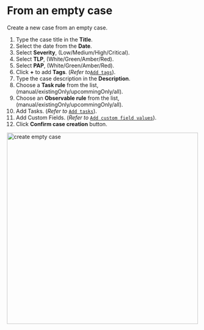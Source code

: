# From an empty case
Create a new case from an empty case. 

1. Type the case title in the **Title**.
1. Select the date from the **Date**. 
1. Select **Severity**, (Low/Medium/High/Critical).
1. Select **TLP**, (White/Green/Amber/Red).
1. Select **PAP**, (White/Green/Amber/Red).
1. Click **+** to add **Tags**. (*Refer to*[`Add tags`](../cases/adding_to_a_case.md#add-tags)).
1. Type the case description in the **Description**. 
1. Choose a **Task rule** from the list, (manual/existingOnly/upcommingOnly/all).
1. Choose an **Observable rule** from the list, (manual/existingOnly/upcommingOnly/all).
1. Add Tasks. (*Refer to* [`Add tasks`](../cases/adding_to_a_case.md#add-tasks)).
1. Add Custom Fields. (*Refer to* [`Add custom field values`](../cases/adding_to_a_case.md#add-custom-field-values)).
1. Click **Confirm case creation** button. 

<img src="../images/create_empty_case.png" alt="create empty case" width="500" height="500"/>

